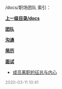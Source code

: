 /docs/职场团队 索引：


**[上一级目录/docs](/docs/index.md)**

**[团队](/docs/职场团队/团队/index.md)**

**[沟通](/docs/职场团队/沟通/index.md)**

**[简历](/docs/职场团队/简历/index.md)**

**[面试](/docs/职场团队/面试/index.md)**

- [成员离职的征兆与内心](/docs/职场团队/成员离职的征兆与内心.md)


<font size=2 color='grey'> 2020-03-11 10:41 </font>